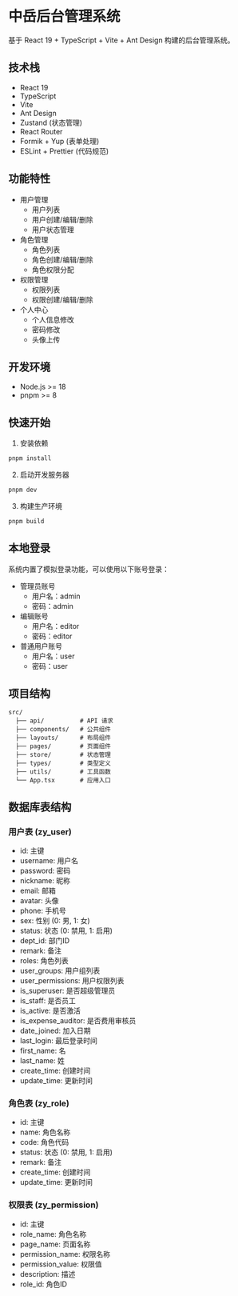 # 中岳后台管理系统

基于 React 19 + TypeScript + Vite + Ant Design 构建的后台管理系统。

## 技术栈

- React 19
- TypeScript
- Vite
- Ant Design
- Zustand (状态管理)
- React Router
- Formik + Yup (表单处理)
- ESLint + Prettier (代码规范)

## 功能特性

- 用户管理
  - 用户列表
  - 用户创建/编辑/删除
  - 用户状态管理
- 角色管理
  - 角色列表
  - 角色创建/编辑/删除
  - 角色权限分配
- 权限管理
  - 权限列表
  - 权限创建/编辑/删除
- 个人中心
  - 个人信息修改
  - 密码修改
  - 头像上传

## 开发环境

- Node.js >= 18
- pnpm >= 8

## 快速开始

1. 安装依赖

```bash
pnpm install
```

2. 启动开发服务器

```bash
pnpm dev
```

3. 构建生产环境

```bash
pnpm build
```

## 本地登录

系统内置了模拟登录功能，可以使用以下账号登录：

- 管理员账号
  - 用户名：admin
  - 密码：admin
- 编辑账号
  - 用户名：editor
  - 密码：editor
- 普通用户账号
  - 用户名：user
  - 密码：user

## 项目结构

```
src/
  ├── api/          # API 请求
  ├── components/   # 公共组件
  ├── layouts/      # 布局组件
  ├── pages/        # 页面组件
  ├── store/        # 状态管理
  ├── types/        # 类型定义
  ├── utils/        # 工具函数
  └── App.tsx       # 应用入口
```

## 数据库表结构

### 用户表 (zy_user)

- id: 主键
- username: 用户名
- password: 密码
- nickname: 昵称
- email: 邮箱
- avatar: 头像
- phone: 手机号
- sex: 性别 (0: 男, 1: 女)
- status: 状态 (0: 禁用, 1: 启用)
- dept_id: 部门ID
- remark: 备注
- roles: 角色列表
- user_groups: 用户组列表
- user_permissions: 用户权限列表
- is_superuser: 是否超级管理员
- is_staff: 是否员工
- is_active: 是否激活
- is_expense_auditor: 是否费用审核员
- date_joined: 加入日期
- last_login: 最后登录时间
- first_name: 名
- last_name: 姓
- create_time: 创建时间
- update_time: 更新时间

### 角色表 (zy_role)

- id: 主键
- name: 角色名称
- code: 角色代码
- status: 状态 (0: 禁用, 1: 启用)
- remark: 备注
- create_time: 创建时间
- update_time: 更新时间

### 权限表 (zy_permission)

- id: 主键
- role_name: 角色名称
- page_name: 页面名称
- permission_name: 权限名称
- permission_value: 权限值
- description: 描述
- role_id: 角色ID
